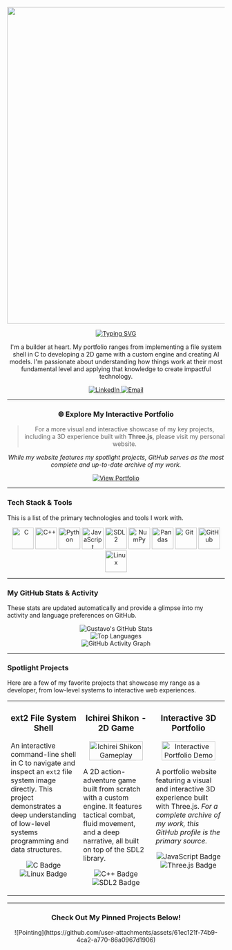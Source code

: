 <p align="center">
  <img width="1920" height="732" alt="image" src="https://github.com/user-attachments/assets/b5071a88-0935-4431-86f0-f557f7e572ab" /> 
</p>

<p align="center">
  <a href="https://git.io/typing-svg">
    <img src="https://readme-typing-svg.herokuapp.com?font=Fira+Code&size=22&pause=1000&color=00B859&center=true&width=500&lines=Hello%2C+I'm+Gustavo+Apolin%C3%A1rio!;I'm+a+Software+Engineer+in+training+at+UFMG." alt="Typing SVG" />
  </a>
</p>

<p align="center">
  I'm a builder at heart. My portfolio ranges from implementing a file system shell in C to developing a 2D game with a custom engine and creating AI models. I'm passionate about understanding how things work at their most fundamental level and applying that knowledge to create impactful technology.
</p>

<p align="center">
  <a href="https://www.linkedin.com/in/gustavo-dias-apolin%C3%A1rio/">
    <img src="https://img.shields.io/badge/LinkedIn-0077B5?style=for-the-badge&logo=linkedin&logoColor=white" alt="LinkedIn"/>
  </a>
  <a href="mailto:gustavo.vp350@gmail.com">
    <img src="https://img.shields.io/badge/Email-D14836?style=for-the-badge&logo=gmail&logoColor=white" alt="Email"/>
  </a>
</p>

---

<div align="center">

### 🌐 Explore My Interactive Portfolio

> For a more visual and interactive showcase of my key projects, including a 3D experience built with **Three.js**, please visit my personal website.

*While my website features my spotlight projects, GitHub serves as the most complete and up-to-date archive of my work.*

<a href="https://gustavo-personal-page.netlify.app/" target="_blank">
  <img src="https://img.shields.io/badge/View_Portfolio-00B859?style=for-the-badge&logo=Vercel&logoColor=white" alt="View Portfolio"/>
</a>

</div>

---

### Tech Stack & Tools

This is a list of the primary technologies and tools I work with.

<p align="center">
  <img src="https://cdn.jsdelivr.net/gh/devicons/devicon/icons/c/c-original.svg" alt="C" width="50" height="50"/>
  <img src="https://cdn.jsdelivr.net/gh/devicons/devicon/icons/cplusplus/cplusplus-original.svg" alt="C++" width="50" height="50"/> 
  <img src="https://cdn.jsdelivr.net/gh/devicons/devicon/icons/python/python-original.svg" alt="Python" width="50" height="50"/>
  <img src="https://cdn.jsdelivr.net/gh/devicons/devicon/icons/javascript/javascript-original.svg" alt="JavaScript" width="50" height="50"/>
  <img src="https://cdn.jsdelivr.net/gh/devicons/devicon/icons/sdl/sdl-original.svg" alt="SDL2" width="50" height="50"/>
  <img src="https://cdn.jsdelivr.net/gh/devicons/devicon/icons/numpy/numpy-original.svg" alt="NumPy" width="50" height="50"/>
  <img src="https://cdn.jsdelivr.net/gh/devicons/devicon/icons/pandas/pandas-original.svg" alt="Pandas" width="50" height="50"/>
  <img src="https://cdn.jsdelivr.net/gh/devicons/devicon/icons/git/git-original.svg" alt="Git" width="50" height="50"/>
  <img src="https://cdn.jsdelivr.net/gh/devicons/devicon/icons/github/github-original.svg" alt="GitHub" width="50" height="50"/>
  <img src="https://cdn.jsdelivr.net/gh/devicons/devicon/icons/linux/linux-original.svg" alt="Linux" width="50" height="50"/>
</p>

---

### My GitHub Stats & Activity

These stats are updated automatically and provide a glimpse into my activity and language preferences on GitHub.

<p align="center">
  <img src="https://github-readme-stats.vercel.app/api?username=Gronoxx&show_icons=true&theme=tokyonight&rank_icon=github" alt="Gustavo's GitHub Stats" />
  <br/>
  <img src="https://github-readme-stats.vercel.app/api/top-langs/?username=Gronoxx&layout=compact&theme=tokyonight" alt="Top Languages" />
  <br/>
  <img src="https://github-readme-activity-graph.vercel.app/graph?username=Gronoxx&theme=tokyo-night&hide_border=true&area=true" alt="GitHub Activity Graph" />
</p>

---

### Spotlight Projects

Here are a few of my favorite projects that showcase my range as a developer, from low-level systems to interactive web experiences.

<table width="100%">
  <tr>
    <td width="33%" valign="top">
      <h3 align="center">ext2 File System Shell</h3>
      <p align="center">
        <a href="https://github.com/Gronoxx/Linux-Commands">
        </a>
      </p>
      <p>An interactive command-line shell in C to navigate and inspect an <code>ext2</code> file system image directly. This project demonstrates a deep understanding of low-level systems programming and data structures.</p>
      <p align="center">
        <img src="https://img.shields.io/badge/C-A8B9CC?style=for-the-badge&logo=c&logoColor=white" alt="C Badge"/>
        <img src="https://img.shields.io/badge/Linux-FCC624?style=for-the-badge&logo=linux&logoColor=black" alt="Linux Badge"/>
      </p>
    </td>
    <td width="33%" valign="top">
      <h3 align="center">Ichirei Shikon - 2D Game</h3>
      <p align="center">
        <a href="https://github.com/Gronoxx/Ichirei-Shikon">
          <img src="https://github.com/user-attachments/assets/ce794bce-3337-4388-9987-02242703a3f9" alt="Ichirei Shikon Gameplay" width="90%"/>
        </a>
      </p>
      <p>A 2D action-adventure game built from scratch with a custom engine. It features tactical combat, fluid movement, and a deep narrative, all built on top of the SDL2 library.</p>
      <p align="center">
        <img src="https://img.shields.io/badge/C%2B%2B-00599C?style=for-the-badge&logo=cplusplus&logoColor=white" alt="C++ Badge"/>
        <img src="https://img.shields.io/badge/SDL2-242424?style=for-the-badge&logo=sdl&logoColor=white" alt="SDL2 Badge"/>
      </p>
    </td>
    <td width="33%" valign="top">
      <h3 align="center">Interactive 3D Portfolio</h3>
      <p align="center">
        <a href="https://gustavo-personal-page.netlify.app/" target="_blank">
          <img src="https://github.com/user-attachments/assets/77828f9b-1002-4613-9cd6-1b53fce10368" alt="Interactive Portfolio Demo" width="90%"/>
        </a>
      </p>
      <p>A portfolio website featuring a visual and interactive 3D experience built with Three.js. <em>For a complete archive of my work, this GitHub profile is the primary source.</em></p>
      <p align="center">
        <img src="https://img.shields.io/badge/JavaScript-F7DF1E?style=for-the-badge&logo=javascript&logoColor=black" alt="JavaScript Badge"/>
        <img src="https://img.shields.io/badge/Three.js-000000?style=for-the-badge&logo=three.js&logoColor=white" alt="Three.js Badge"/>
      </p>
    </td>
  </tr>
</table>

---


<h3 align="center">Check Out My Pinned Projects Below!</h3>

<p align="center">
![Pointing](https://github.com/user-attachments/assets/61ec121f-74b9-4ca2-a770-86a0967d1906)
</p>
